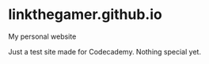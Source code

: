 # linkthegamer.github.io
My personal website

Just a test site made for Codecademy. Nothing special yet.
